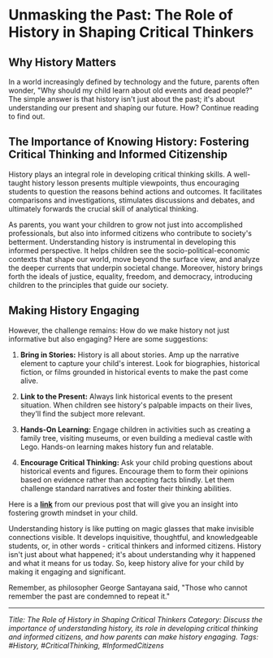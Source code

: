 # Unmasking the Past: The Role of History in Shaping Critical Thinkers

## Why History Matters

In a world increasingly defined by technology and the future, parents often wonder, "Why should my child learn about old events and dead people?" The simple answer is that history isn't just about the past; it's about understanding our present and shaping our future. How? Continue reading to find out. 

## The Importance of Knowing History: Fostering Critical Thinking and Informed Citizenship

History plays an integral role in developing critical thinking skills. A well-taught history lesson presents multiple viewpoints, thus encouraging students to question the reasons behind actions and outcomes. It facilitates comparisons and investigations, stimulates discussions and debates, and ultimately forwards the crucial skill of analytical thinking. 

As parents, you want your children to grow not just into accomplished professionals, but also into informed citizens who contribute to society's betterment. Understanding history is instrumental in developing this informed perspective. It helps children see the socio-political-economic contexts that shape our world, move beyond the surface view, and analyze the deeper currents that underpin societal change. Moreover, history brings forth the ideals of justice, equality, freedom, and democracy, introducing children to the principles that guide our society.

## Making History Engaging 

However, the challenge remains: How do we make history not just informative but also engaging? Here are some suggestions: 

1. **Bring in Stories:** History is all about stories. Amp up the narrative element to capture your child's interest. Look for biographies, historical fiction, or films grounded in historical events to make the past come alive. 

2. **Link to the Present:** Always link historical events to the present situation. When children see history's palpable impacts on their lives, they'll find the subject more relevant. 

3. **Hands-On Learning:** Engage children in activities such as creating a family tree, visiting museums, or even building a medieval castle with Lego. Hands-on learning makes history fun and relatable.

4. **Encourage Critical Thinking:** Ask your child probing questions about historical events and figures. Encourage them to form their opinions based on evidence rather than accepting facts blindly. Let them challenge standard narratives and foster their thinking abilities. 

Here is a **[link](/v2/education-fundamentals/the-challenge-of-instilling-a-growth-mindset-in-students.md)** from our previous post that will give you an insight into fostering growth mindset in your child.

Understanding history is like putting on magic glasses that make invisible connections visible. It develops inquisitive, thoughtful, and knowledgeable students, or, in other words - critical thinkers and informed citizens. History isn't just about what happened; it's about understanding why it happened and what it means for us today. So, keep history alive for your child by making it engaging and significant.

Remember, as philosopher George Santayana said, "Those who cannot remember the past are condemned to repeat it."

---
_Title: The Role of History in Shaping Critical Thinkers_
_Category: Discuss the importance of understanding history, its role in developing critical thinking and informed citizens, and how parents can make history engaging._
_Tags: #History, #CriticalThinking, #InformedCitizens_